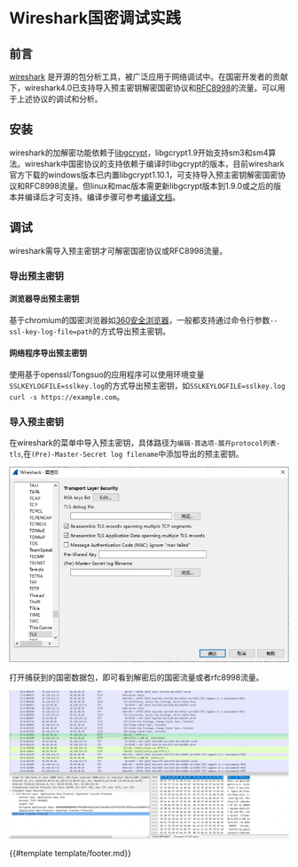 # Wireshark国密调试实践

## 前言

[wireshark](https://www.wireshark.org/) 是开源的包分析工具，被广泛应用于网络调试中。在国密开发者的贡献下，wireshark4.0已支持导入预主密钥解密国密协议和[RFC8998](https://datatracker.ietf.org/doc/html/rfc8998)的流量。可以用于上述协议的调试和分析。

## 安装

wireshark的加解密功能依赖于[libgcrypt](https://git.gnupg.org/cgi-bin/gitweb.cgi?p=libgcrypt.git)，libgcrypt1.9开始支持sm3和sm4算法。wireshark中国密协议的支持依赖于编译时libgcrypt的版本，目前wireshark官方下载的windows版本已内置libgcrypt1.10.1，可支持导入预主密钥解密国密协议和RFC8998流量。但linux和mac版本需更新libgcrypt版本到1.9.0或之后的版本并编译后才可支持。编译步骤可参考[编译文档](https://www.wireshark.org/docs/wsdg_html_chunked/ChapterSetup.html#ChSetupUNIX)。

## 调试

wireshark需导入预主密钥才可解密国密协议或RFC8998流量。

### 导出预主密钥

#### 浏览器导出预主密钥

基于chromium的国密浏览器如[360安全浏览器](https://browser.360.net/gc/)，一般都支持通过命令行参数`--ssl-key-log-file=path`的方式导出预主密钥。

#### 网络程序导出预主密钥

使用基于openssl/Tongsuo的应用程序可以使用环境变量`SSLKEYLOGFILE=sslkey.log`的方式导出预主密钥，如`SSLKEYLOGFILE=sslkey.log curl -s https://example.com`。

### 导入预主密钥

在wireshark的菜单中导入预主密钥，具体路径为`编辑-首选项-展开protocol列表-tls`,在`(Pre)-Master-Secret log filename`中添加导出的预主密钥。

![import](images/wireshark-import.jpg)

打开捕获到的国密数据包，即可看到解密后的国密流量或者rfc8998流量。

![import](images/wireshark-decrypt.jpg)

{{#template template/footer.md}}
